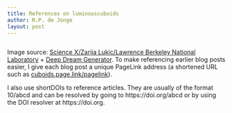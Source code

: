 ```yaml
---
title: References on luminouscuboids
author: R.P. de Jonge
layout: post
---
```


<span class="image left"><img src="{{ 'assets/images/deep-darkmatter.jpg' | relative_url }}" alt="" /></span>

<p>Image source: <a href="https://phys.org/news/2019-06-candidate-dark.html">Science X/Zarija Lukic/Lawrence Berkeley National Laboratory</a> + <a href="https://deepdreamgenerator.com/">Deep Dream Generator</a>. To make referencing earlier blog posts easier, I give each blog post a unique PageLink address (a shortened URL such as <a href="https://cuboids.page.link/pagelink">cuboids.page.link/pagelink</a>).
  
<p>I also use shortDOIs to reference articles. They are usually of the format 10/abcd and can be resolved by going to https://doi.org/abcd or by using the DOI resolver at https://doi.org.</p>
